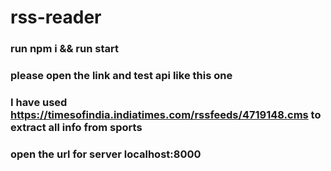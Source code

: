 # rss-reader
### run npm i && run start
### please open the link and test api like this one
### I have used https://timesofindia.indiatimes.com/rssfeeds/4719148.cms to extract all info from sports
### open the url for server localhost:8000
